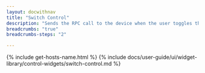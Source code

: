 ```yaml
---
layout: docwithnav
title: "Switch Control"
description: "Sends the RPC call to the device when the user toggles the switch. Appearance widget settings will enable you to configure how to fetch the initial value of the switch."
breadcrumbs: "true"
breadcrumbs-steps: "2"

---
```

{% include get-hosts-name.html %}
{% include docs/user-guide/ui/widget-library/control-widgets/switch-control.md %}
